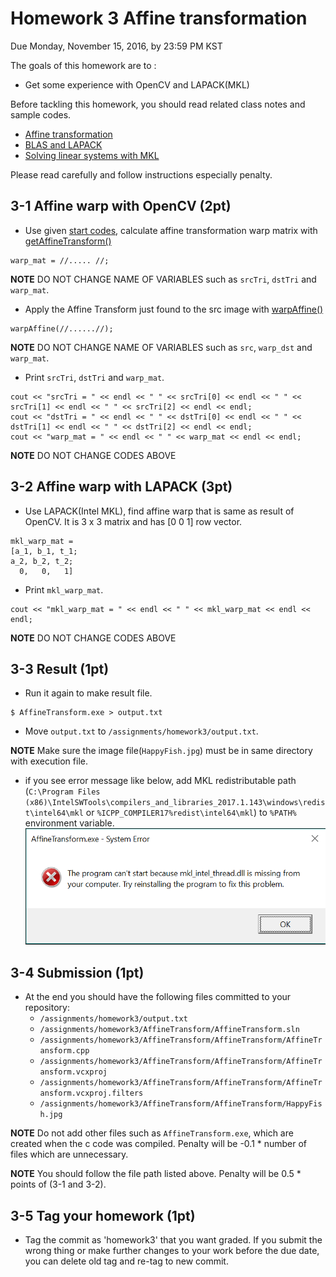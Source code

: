 # Homework 3 Affine transformation
Due Monday, November 15, 2016, by 23:59 PM KST

The goals of this homework are to :
- Get some experience with OpenCV and LAPACK(MKL)

Before tackling this homework, you should read related class notes and sample codes.
- [Affine transformation](slides/ec_siip_10.pdf)
- [BLAS and LAPACK](slides/ec_siip_11.pdf)
- [Solving linear systems with MKL](slides/ec_siip_12.pdf)

Please read carefully and follow instructions especially penalty.

## 3-1 Affine warp with OpenCV (2pt)
  - Use given [start codes](https://github.com/CSE6000/Fall2016/tree/master/assignments/homework3/AffineTransform), calculate affine transformation warp matrix with [getAffineTransform()](http://docs.opencv.org/3.1.0/da/d54/group__imgproc__transform.html#ga8f6d378f9f8eebb5cb55cd3ae295a999)
  ```
  warp_mat = //..... //;
  ```
  **NOTE** DO NOT CHANGE NAME OF VARIABLES such as `srcTri`, `dstTri` and `warp_mat`.

  - Apply the Affine Transform just found to the src image with [warpAffine()](http://docs.opencv.org/3.1.0/da/d54/group__imgproc__transform.html#ga0203d9ee5fcd28d40dbc4a1ea4451983)
  ```
  warpAffine(//......//);
  ```
   **NOTE** DO NOT CHANGE NAME OF VARIABLES such as `src`, `warp_dst` and `warp_mat`.

  - Print `srcTri`, `dstTri` and `warp_mat`.
  ```
  cout << "srcTri = " << endl << " " << srcTri[0] << endl << " " << srcTri[1] << endl << " " << srcTri[2] << endl << endl;
  cout << "dstTri = " << endl << " " << dstTri[0] << endl << " " << dstTri[1] << endl << " " << dstTri[2] << endl << endl;
  cout << "warp_mat = " << endl << " " << warp_mat << endl << endl;
  ```
  **NOTE** DO NOT CHANGE CODES ABOVE

## 3-2 Affine warp with LAPACK (3pt)
  - Use LAPACK(Intel MKL), find affine warp that is same as result of OpenCV. It is 3 x 3 matrix and has [0 0 1] row vector.

  ```
  mkl_warp_mat =
  [a_1, b_1, t_1;
  a_2, b_2, t_2;
    0,   0,   1]
  ```
  - Print `mkl_warp_mat`.

  ```
  cout << "mkl_warp_mat = " << endl << " " << mkl_warp_mat << endl << endl;
  ```
   **NOTE** DO NOT CHANGE CODES ABOVE

## 3-3 Result (1pt)
  - Run it again to make result file.

  ```
  $ AffineTransform.exe > output.txt
  ```
  - Move `output.txt` to `/assignments/homework3/output.txt`.

  **NOTE** Make sure the image file(`HappyFish.jpg`) must be in same directory with execution file.

  - if you see error message like below, add MKL redistributable path (`C:\Program Files (x86)\IntelSWTools\compilers_and_libraries_2017.1.143\windows\redist\intel64\mkl` or `%ICPP_COMPILER17%redist\intel64\mkl`) to `%PATH%` environment variable.
  ![error msg](error_msg.PNG)

## 3-4 Submission (1pt)
  - At the end you should have the following files committed to your repository:
    * `/assignments/homework3/output.txt`
    * `/assignments/homework3/AffineTransform/AffineTransform.sln`
    * `/assignments/homework3/AffineTransform/AffineTransform/AffineTransform.cpp`
    * `/assignments/homework3/AffineTransform/AffineTransform/AffineTransform.vcxproj`
    * `/assignments/homework3/AffineTransform/AffineTransform/AffineTransform.vcxproj.filters`
    * `/assignments/homework3/AffineTransform/AffineTransform/HappyFish.jpg`

  **NOTE** Do not add other files such as `AffineTransform.exe`, which are created when the c code was compiled. Penalty will be -0.1 * number of files which are unnecessary.

  **NOTE** You should follow the file path listed above. Penalty will be 0.5 * points of (3-1 and 3-2).

## 3-5 Tag your homework (1pt)
  - Tag the commit as 'homework3' that you want graded. If you submit the wrong thing or make further changes to your work before the due date, you can delete old tag and re-tag to new commit.
